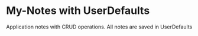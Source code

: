 # My-Notes with UserDefaults
Application notes with CRUD operations. All notes are saved in UserDefaults

